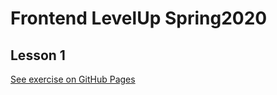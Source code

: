 # Frontend LevelUp Spring2020

## Lesson 1

[See exercise on GitHub Pages](https://kamilgawron.github.io/daftcodeFront/)
